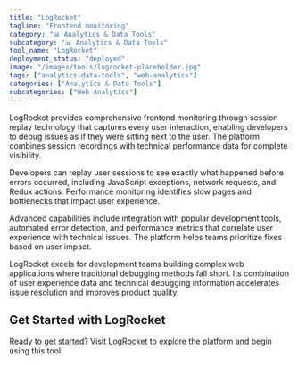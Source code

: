```yaml
---
title: "LogRocket"
tagline: "Frontend monitoring"
category: "📊 Analytics & Data Tools"
subcategory: "📊 Analytics & Data Tools"
tool_name: "LogRocket"
deployment_status: "deployed"
image: "/images/tools/logrocket-placeholder.jpg"
tags: ["analytics-data-tools", "web-analytics"]
categories: ["Analytics & Data Tools"]
subcategories: ["Web Analytics"]
---
```

LogRocket provides comprehensive frontend monitoring through session replay technology that captures every user interaction, enabling developers to debug issues as if they were sitting next to the user. The platform combines session recordings with technical performance data for complete visibility.

Developers can replay user sessions to see exactly what happened before errors occurred, including JavaScript exceptions, network requests, and Redux actions. Performance monitoring identifies slow pages and bottlenecks that impact user experience.

Advanced capabilities include integration with popular development tools, automated error detection, and performance metrics that correlate user experience with technical issues. The platform helps teams prioritize fixes based on user impact.

LogRocket excels for development teams building complex web applications where traditional debugging methods fall short. Its combination of user experience data and technical debugging information accelerates issue resolution and improves product quality.
## Get Started with LogRocket

Ready to get started? Visit [LogRocket](https://logrocket.com) to explore the platform and begin using this tool.
